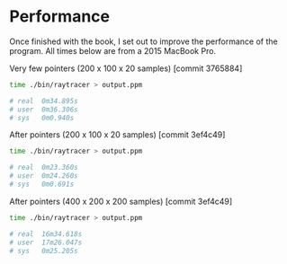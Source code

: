 # Performance

Once finished with the book, I set out to improve the performance of the program. All times below are from a 2015 MacBook Pro.

Very few pointers (200 x 100 x 20 samples) [commit 3765884]

```bash
time ./bin/raytracer > output.ppm

# real	0m34.895s
# user	0m36.306s
# sys	0m0.940s
```

After pointers (200 x 100 x 20 samples) [commit 3ef4c49]

```bash
time ./bin/raytracer > output.ppm

# real	0m23.360s
# user	0m24.260s
# sys	0m0.691s
```

After pointers (400 x 200 x 200 samples) [commit 3ef4c49]

```bash
time ./bin/raytracer > output.ppm

# real	16m34.618s
# user	17m26.047s
# sys	0m25.205s
```

